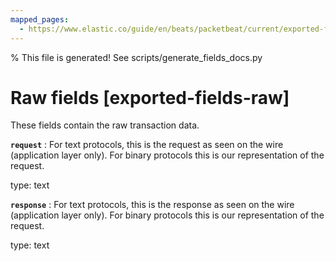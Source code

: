 ```yaml
---
mapped_pages:
  - https://www.elastic.co/guide/en/beats/packetbeat/current/exported-fields-raw.html
---
```


% This file is generated! See scripts/generate_fields_docs.py

# Raw fields [exported-fields-raw]

These fields contain the raw transaction data.

**`request`**
:   For text protocols, this is the request as seen on the wire (application layer only). For binary protocols this is our representation of the request.

type: text


**`response`**
:   For text protocols, this is the response as seen on the wire (application layer only). For binary protocols this is our representation of the request.

type: text


